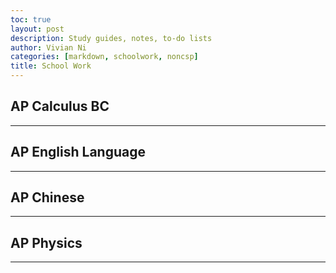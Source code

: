 ```yaml
---
toc: true
layout: post
description: Study guides, notes, to-do lists
author: Vivian Ni
categories: [markdown, schoolwork, noncsp]
title: School Work
---
```


<h2>AP Calculus BC</h2>
<hr>
<h2>AP English Language</h2>
<hr>
<h2>AP Chinese</h2>
<hr>
<h2>AP Physics</h2>
<hr>